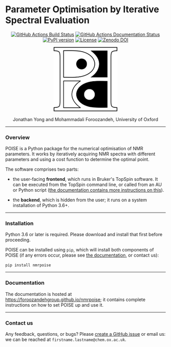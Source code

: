 # Parameter Optimisation by Iterative Spectral Evaluation

<p align="center">
<a href="https://github.com/foroozandehgroup/nmrpoise/actions?query=workflow%3Abuild"><img src="https://github.com/foroozandehgroup/nmrpoise/workflows/build/badge.svg" alt="GitHub Actions Build Status"></a>
<a href="https://github.com/foroozandehgroup/nmrpoise/actions?query=workflow%3Apublish"><img src="https://github.com/foroozandehgroup/nmrpoise/workflows/publish/badge.svg" alt="GitHub Actions Documentation Status"></a>
<a href="https://badge.fury.io/py/nmrpoise"><img src="https://badge.fury.io/py/nmrpoise.svg" alt="PyPI version"></a>
<a href="https://www.gnu.org/licenses/gpl-3.0.en.html"><img src="https://img.shields.io/github/license/foroozandehgroup/nmrpoise" alt="License"></a>
<a href="https://doi.org/10.5281/zenodo.4660708"><img src="https://zenodo.org/badge/DOI/10.5281/zenodo.4660708.svg" alt="Zenodo DOI"></a>
</p>

<p align="center">
<img width="200" src="https://raw.githubusercontent.com/foroozandehgroup/nmrpoise/master/logo.png">
</p>

<p align="center">
Jonathan Yong and Mohammadali Foroozandeh, University of Oxford
</p>

---------

### Overview

POISE is a Python package for the numerical optimisation of NMR parameters.
It works by iteratively acquiring NMR spectra with different parameters and using a cost function to determine the optimal point.

The software comprises two parts:

 - the user-facing **frontend**, which runs in Bruker's TopSpin software. It can be executed from the TopSpin command line, or called from an AU or Python script ([the documentation contains more instructions on this](https://foroozandehgroup.github.io/nmrpoise/automation/)).

 - the **backend**, which is hidden from the user; it runs on a system installation of Python 3.6+.

-----------

### Installation

Python 3.6 or later is required. Please download and install that first before proceeding.

POISE can be installed using ``pip``, which will install both components of POISE (if any errors occur, please see [the documentation](https://foroozandehgroup.github.io/nmrpoise/install/), or contact us):

    pip install nmrpoise

-----------

### Documentation

The documentation is hosted at https://foroozandehgroup.github.io/nmrpoise; it contains complete instructions on how to set POISE up and use it.

-----------

### Contact us

Any feedback, questions, or bugs? Please [create a GitHub issue](https://github.com/foroozandehgroup/nmrpoise/issues) or email us: we can be reached at `firstname.lastname@chem.ox.ac.uk`.
